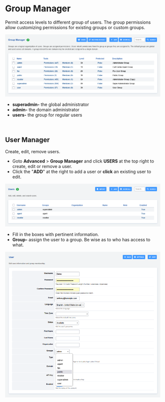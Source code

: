 # Group Manager

Permit access levels to different group of users. The group permissions
allow customizing permissions for existing groups or custom groups.

![image](../_static/images/advanced/group_manager/fusionpbx_group_manager1.png)

-   **superadmin-** the global administrator
-   **admin-** the domain administrator
-   **users-** the group for regular users

<br>

## User Manager

Create, edit, remove users.

-   Goto **Advanced** > **Group Manager** and click **USERS** at the top right
    to create, edit or remove a user.
-   Click the "**ADD**" at the right to add a user or **click** 
    an existing user to edit.

![image](../_static/images/advanced/group_manager/fusionpbx_group_manager2.png)

-   Fill in the boxes with pertinent information.
-   **Group-** assign the user to a group. Be wise as to who has access
    to what.

![image](../_static/images/advanced/group_manager/fusionpbx_group_manager3.png)
